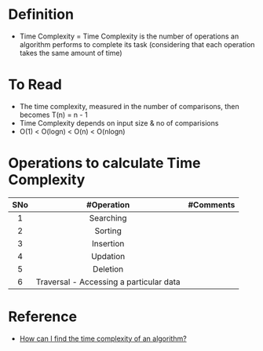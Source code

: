 # Definition
* Time Complexity = Time Complexity is the number of operations an algorithm performs to complete its task (considering that each operation takes the same amount of time)

# To Read
* The time complexity, measured in the number of comparisons, then becomes T(n) = n - 1
* Time Complexity depends on input size & no of comparisions 
* O(1) < O(logn) < O(n) < O(nlogn)

# Operations to calculate Time Complexity
|SNo| #Operation | #Comments |
| :---:| :---: | :---: | 
|1 | Searching |  |
| 2| Sorting | |
|3 | Insertion | |
|4 | Updation | |
|5 | Deletion | |
|6 | Traversal - Accessing a particular data | |

# Reference
* [How can I find the time complexity of an algorithm?](https://stackoverflow.com/questions/11032015/how-can-i-find-the-time-complexity-of-an-algorithm)
